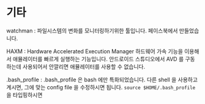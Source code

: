 # 기타

watchman 
: 파일시스템의 변화를 모니터링하기위한 툴입니다. 페이스북에서 만들었습니다.

HAXM
: Hardware Accelerated Execution Manager
하드웨어 가속 기능을 이용해서 애뮬레이터를 빠르게 실행하는 기능입니다. 안드로이드 스튜디오에서 AVD 를 구동하는데 사용되어서 안깔리면 애뮬레이터를 사용할 수 없습니다. 

.bash_profile
: .bash_profile 은 bash 에만 특화되었습니다. 다른 shell 을 사용하고 계시면, 그에 맞는 config file 을 수정하시면 됩니다. 
``source $HOME/.bash_profile``
을 타입핑하시면
<!--stackedit_data:
eyJoaXN0b3J5IjpbMTkyOTUwMDM0Nyw0ODQyNzI4NjMsMjUyNz
Y2NTAyXX0=
-->